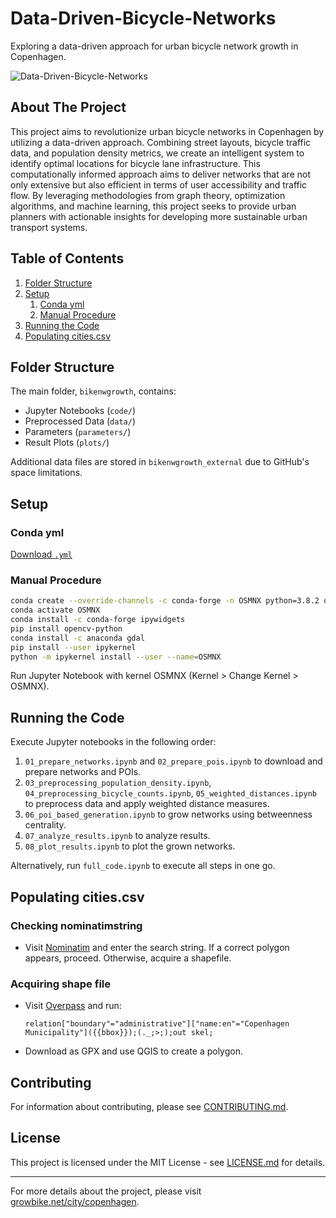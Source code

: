# Data-Driven-Bicycle-Networks
Exploring a data-driven approach for urban bicycle network growth in Copenhagen.

![Data-Driven-Bicycle-Networks](readmevideo.gif)

## About The Project
This project aims to revolutionize urban bicycle networks in Copenhagen by utilizing a data-driven approach. Combining street layouts, bicycle traffic data, and population density metrics, we create an intelligent system to identify optimal locations for bicycle lane infrastructure. This computationally informed approach aims to deliver networks that are not only extensive but also efficient in terms of user accessibility and traffic flow. By leveraging methodologies from graph theory, optimization algorithms, and machine learning, this project seeks to provide urban planners with actionable insights for developing more sustainable urban transport systems.

## Table of Contents
1. [Folder Structure](#folder-structure)
2. [Setup](#setup)
    1. [Conda yml](#conda-yml)
    2. [Manual Procedure](#manual-procedure)
3. [Running the Code](#running-the-code)
4. [Populating cities.csv](#populating-citiescsv)

## Folder Structure
The main folder, `bikenwgrowth`, contains:
- Jupyter Notebooks (`code/`)
- Preprocessed Data (`data/`)
- Parameters (`parameters/`)
- Result Plots (`plots/`)

Additional data files are stored in `bikenwgrowth_external` due to GitHub's space limitations.

## Setup

### Conda yml
[Download `.yml`](env.yml)

### Manual Procedure
```bash
conda create --override-channels -c conda-forge -n OSMNX python=3.8.2 osmnx=0.16.2 python-igraph watermark haversine rasterio tqdm geojson
conda activate OSMNX
conda install -c conda-forge ipywidgets
pip install opencv-python
conda install -c anaconda gdal
pip install --user ipykernel
python -m ipykernel install --user --name=OSMNX
```

Run Jupyter Notebook with kernel OSMNX (Kernel > Change Kernel > OSMNX).

## Running the Code
Execute Jupyter notebooks in the following order:
1. `01_prepare_networks.ipynb` and `02_prepare_pois.ipynb` to download and prepare networks and POIs.
2. `03_preprocessing_population_density.ipynb`, `04_preprocessing_bicycle_counts.ipynb`, `05_weighted_distances.ipynb` to preprocess data and apply weighted distance measures.
3. `06_poi_based_generation.ipynb` to grow networks using betweenness centrality.
4. `07_analyze_results.ipynb` to analyze results.
5. `08_plot_results.ipynb` to plot the grown networks.

Alternatively, run `full_code.ipynb` to execute all steps in one go.

## Populating cities.csv
### Checking nominatimstring  
* Visit [Nominatim](https://nominatim.openstreetmap.org/search.php?q=paris%2C+france&polygon_geojson=1&viewbox=) and enter the search string. If a correct polygon appears, proceed. Otherwise, acquire a shapefile.

### Acquiring shape file  
* Visit [Overpass](https://overpass-turbo.eu) and run:
    ```
    relation["boundary"="administrative"]["name:en"="Copenhagen Municipality"]({{bbox}});(._;>;);out skel;
    ```
* Download as GPX and use QGIS to create a polygon.

## Contributing
For information about contributing, please see [CONTRIBUTING.md](CONTRIBUTING.md).

## License
This project is licensed under the MIT License - see [LICENSE.md](LICENSE.md) for details.

---

For more details about the project, please visit [growbike.net/city/copenhagen](https://growbike.net/city/copenhagen).
